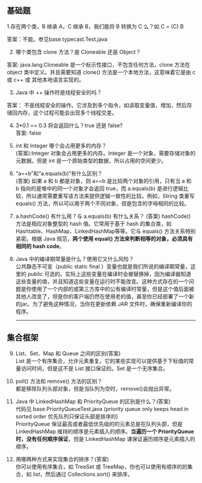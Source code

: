 ## 基础题
1.存在两个类，B 继承 A，C 继承 B，我们能将 B 转换为 C 么？如 C = (C) B

答案：不能。参见base.typecast.Test.java

2. 哪个类包含 clone 方法？是 Cloneable 还是 Object？

答案: java.lang.Cloneable 是一个标示性接口，不包含任何方法，clone 方法在 object 类中定义。并且需要知道 clone() 方法是一个本地方法，这意味着它是由 c 或 c++ 或 其他本地语言实现的。

3. Java 中 ++ 操作符是线程安全的吗？

答案： 不是线程安全的操作。它涉及到多个指令，如读取变量值，增加，然后存储回内存，这个过程可能会出现多个线程交差。

4. 3*0.1 == 0.3 将会返回什么？true 还是 false?  
答案: false

5. int 和 Integer 哪个会占用更多的内存？  
(答案):Integer 对象会占用更多的内存。Integer 是一个对象，需要存储对象的元数据。但是 int 是一个原始类型的数据，所以占用的空间更少。

6. “a==b”和”a.equals(b)”有什么区别？  
(答案)  如果 a 和 b 都是对象，则 a==b 是比较两个对象的引用，只有当 a 和 b 指向的是堆中的同一个对象才会返回 true，而 a.equals(b) 是进行逻辑比较，所以通常需要重写该方法来提供逻辑一致性的比较。例如，String 类重写 equals() 方法，所以可以用于两个不同对象，但是包含的字母相同的比较。

7. a.hashCode() 有什么用？与 a.equals(b) 有什么关系？
(答案) hashCode() 方法是相应对象整型的 hash 值。它常用于基于 hash 的集合类，如 Hashtable、HashMap、LinkedHashMap等等。它与 equals() 方法关系特别紧密。根据 Java 规范，**两个使用 equal() 方法来判断相等的对象，必须具有相同的 hash code**。

8. Java 中的编译期常量是什么？使用它又什么风险？  
   公共静态不可变（public static final ）变量也就是我们所说的编译期常量，这里的 public 可选的。实际上这些变量在编译时会被替换掉，因为编译器知道这些变量的值，并且知道这些变量在运行时不能改变。这种方式存在的一个问题是你使用了一个内部的或第三方库中的公有编译时常量，但是这个值后面被其他人改变了，但是你的客户端仍然在使用老的值，甚至你已经部署了一个新的jar。为了避免这种情况，当你在更新依赖 JAR 文件时，确保重新编译你的程序。
   
   
   ------------
   
   
 ## 集合框架
 9.  List、Set、Map 和 Queue 之间的区别(答案)  
 List 是一个有序集合，允许元素重复。它的某些实现可以提供基于下标值的常量访问时间，但是这不是 List 接口保证的。Set 是一个无序集合。
 
 10. poll() 方法和 remove() 方法的区别？  
 都是移除队列头部对象，但是当队列为空时，remove()会抛出异常。
 
 11. Java 中 LinkedHashMap 和 PriorityQueue 的区别是什么？(答案)  
     代码见 base.PriorityQueueTest.java (priority queue only keeps head in sorted order 优先队列只保证头部是排序的)    
     PriorityQueue 保证最高或者最低优先级的的元素总是在队列头部，但是 LinkedHashMap 维持的顺序是元素插入的顺序。**当遍历一个 PriorityQueue 时，没有任何顺序保证**，但是 LinkedHashMap 课保证遍历顺序是元素插入的顺序。
     
 12. 用哪两种方式来实现集合的排序？(答案)  
     你可以使用有序集合，如 TreeSet 或 TreeMap，你也可以使用有顺序的的集合，如 list，然后通过 Collections.sort() 来排序。
